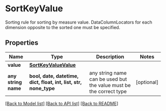 # SortKeyValue

Sorting rule for sorting by measure value. DataColumnLocators for each dimension opposite to the sorted one must be specified.

## Properties
Name | Type | Description | Notes
------------ | ------------- | ------------- | -------------
**value** | [**SortKeyValueValue**](SortKeyValueValue.md) |  | 
**any string name** | **bool, date, datetime, dict, float, int, list, str, none_type** | any string name can be used but the value must be the correct type | [optional]

[[Back to Model list]](../README.md#documentation-for-models) [[Back to API list]](../README.md#documentation-for-api-endpoints) [[Back to README]](../README.md)


